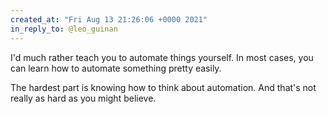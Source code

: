 ```yaml
---
created_at: "Fri Aug 13 21:26:06 +0000 2021"
in_reply_to: @leo_guinan
---
```


I'd much rather teach you to automate things yourself. In most cases, you can learn how to automate something pretty easily.

The hardest part is knowing how to think about automation. And that's not really as hard as you might believe.